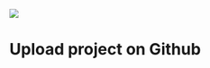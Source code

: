 <a><img src="https://img.icons8.com/3d-fluency/100/000000/3d-fluency-github-logo.png"/> <p><h1>Upload project on Github</h1></p></a>

